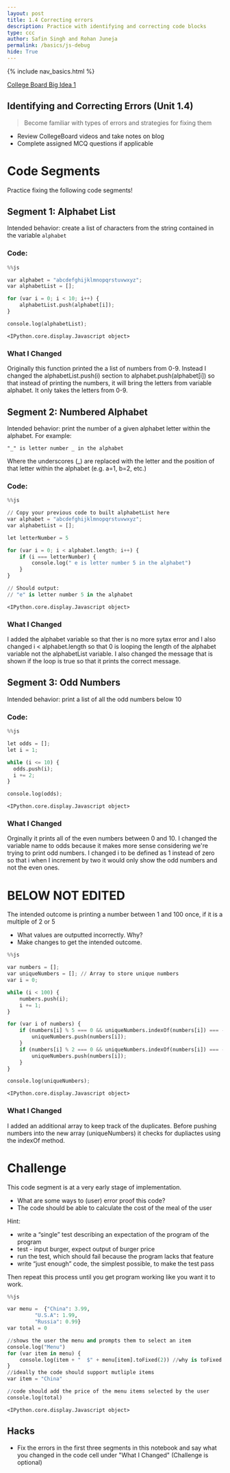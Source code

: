 ```yaml
---
layout: post
title: 1.4 Correcting errors
description: Practice with identifying and correcting code blocks
type: ccc
author: Safin Singh and Rohan Juneja
permalink: /basics/js-debug
hide: True
---
```


{% include nav_basics.html %}

[College Board Big Idea 1](https://apclassroom.collegeboard.org/103/home?unit=1)

## Identifying and Correcting Errors (Unit 1.4)

> Become familiar with types of errors and strategies for fixing them

- Review CollegeBoard videos and take notes on blog
- Complete assigned MCQ questions if applicable

# Code Segments

Practice fixing the following code segments!

## Segment 1: Alphabet List

Intended behavior: create a list of characters from the string contained in the variable `alphabet`

### Code:


```python
%%js

var alphabet = "abcdefghijklmnopqrstuvwxyz";
var alphabetList = [];

for (var i = 0; i < 10; i++) {
	alphabetList.push(alphabet[i]);
}

console.log(alphabetList);
```


    <IPython.core.display.Javascript object>


### What I Changed

Originally this function printed the a list of numbers from 0-9. Instead I changed the alphabetList.push(i) section to alphabet.push(alphabet[i]) so that instead of printing the numbers, it will bring the letters from variable alphabet. It only takes the letters from 0-9.

## Segment 2: Numbered Alphabet

Intended behavior: print the number of a given alphabet letter within the alphabet. For example:
```
"_" is letter number _ in the alphabet
```

Where the underscores (_) are replaced with the letter and the position of that letter within the alphabet (e.g. a=1, b=2, etc.)

### Code:


```python
%%js

// Copy your previous code to built alphabetList here
var alphabet = "abcdefghijklmnopqrstuvwxyz";
var alphabetList = [];

let letterNumber = 5

for (var i = 0; i < alphabet.length; i++) {
	if (i === letterNumber) {
		console.log(" e is letter number 5 in the alphabet")
	}
}

// Should output:
// "e" is letter number 5 in the alphabet
```


    <IPython.core.display.Javascript object>


### What I Changed
I added the alphabet variable so that ther is no more sytax error and I also changed i < alphabet.length so that 0 is looping the length of the alphabet variable not the alphabetList variable. I also changed the message that is shown if the loop is true so that it prints the correct message. 

## Segment 3: Odd Numbers

Intended behavior: print a list of all the odd numbers below 10

### Code:


```python
%%js

let odds = [];
let i = 1;

while (i <= 10) {
  odds.push(i);
  i += 2;
}

console.log(odds);
```


    <IPython.core.display.Javascript object>


### What I Changed

Orginally it prints all of the even numbers between 0 and 10. I changed the variable name to odds because it makes more sense considering we're trying to print odd numbers. I changed i to be defined as 1 instead of zero so that i when I increment by two it would only show the odd numbers and not the even ones. 

# BELOW NOT EDITED

The intended outcome is printing a number between 1 and 100 once, if it is a multiple of 2 or 5 
- What values are outputted incorrectly. Why?
- Make changes to get the intended outcome.


```python
%%js

var numbers = [];
var uniqueNumbers = []; // Array to store unique numbers
var i = 0;

while (i < 100) {
    numbers.push(i);
    i += 1;
}

for (var i of numbers) {
    if (numbers[i] % 5 === 0 && uniqueNumbers.indexOf(numbers[i]) === -1) {
        uniqueNumbers.push(numbers[i]);
    }
    if (numbers[i] % 2 === 0 && uniqueNumbers.indexOf(numbers[i]) === -1) {
        uniqueNumbers.push(numbers[i]);
    }
}

console.log(uniqueNumbers);


```


    <IPython.core.display.Javascript object>


### What I Changed
I added an additional array to keep track of the duplicates. Before pushing numbers into the new array (uniqueNumbers) it checks for dupliactes using the indexOf method.

# Challenge

This code segment is at a very early stage of implementation.
- What are some ways to (user) error proof this code?
- The code should be able to calculate the cost of the meal of the user

Hint:
- write a “single” test describing an expectation of the program of the program
- test - input burger, expect output of burger price
- run the test, which should fail because the program lacks that feature
- write “just enough” code, the simplest possible, to make the test pass

Then repeat this process until you get program working like you want it to work.


```python
%%js

var menu =  {"China": 3.99,
         "U.S.A": 1.99,
         "Russia": 0.99}
var total = 0

//shows the user the menu and prompts them to select an item
console.log("Menu")
for (var item in menu) {
    console.log(item + "  $" + menu[item].toFixed(2)) //why is toFixed used?
}
//ideally the code should support mutliple items
var item = "China"

//code should add the price of the menu items selected by the user 
console.log(total)
```


    <IPython.core.display.Javascript object>


## Hacks
- Fix the errors in the first three segments in this notebook and say what you changed in the code cell under "What I Changed" (Challenge is optional)
